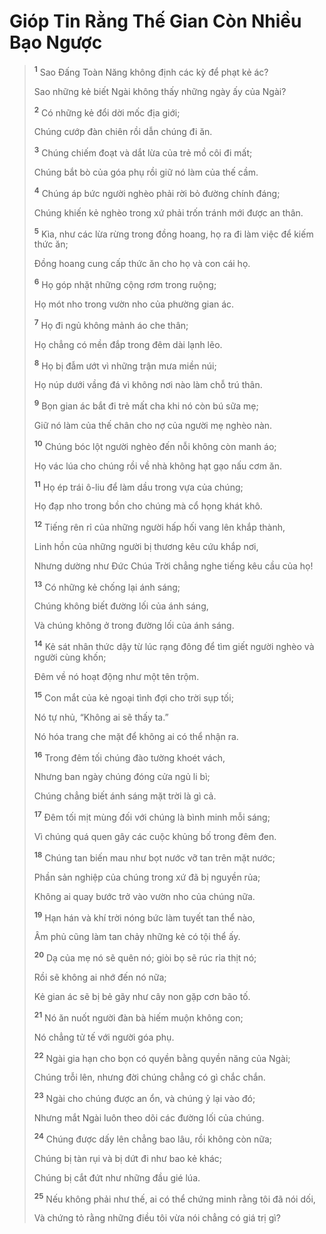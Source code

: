 # Gióp Tin Rằng Thế Gian Còn Nhiều Bạo Ngược

> <sup><b>1</b></sup> Sao Ðấng Toàn Năng không định các kỳ để phạt kẻ ác?
> 
> Sao những kẻ biết Ngài không thấy những ngày ấy của Ngài?
> 
> <sup><b>2</b></sup> Có những kẻ đổi dời mốc địa giới;
> 
> Chúng cướp đàn chiên rồi dẫn chúng đi ăn.
> 
> <sup><b>3</b></sup> Chúng chiếm đoạt và dắt lừa của trẻ mồ côi đi mất;
> 
> Chúng bắt bò của góa phụ rồi giữ nó làm của thế cầm.
> 
> <sup><b>4</b></sup> Chúng áp bức người nghèo phải rời bỏ đường chính đáng;
> 
> Chúng khiến kẻ nghèo trong xứ phải trốn tránh mới được an thân.
> 
> <sup><b>5</b></sup> Kìa, như các lừa rừng trong đồng hoang, họ ra đi làm việc để kiếm thức ăn;
> 
> Ðồng hoang cung cấp thức ăn cho họ và con cái họ.
> 
> <sup><b>6</b></sup> Họ góp nhặt những cộng rơm trong ruộng;
> 
> Họ mót nho trong vườn nho của phường gian ác.
> 
> <sup><b>7</b></sup> Họ đi ngủ không mảnh áo che thân;
> 
> Họ chẳng có mền đắp trong đêm dài lạnh lẽo.
> 
> <sup><b>8</b></sup> Họ bị đẫm ướt vì những trận mưa miền núi;
> 
> Họ núp dưới vầng đá vì không nơi nào làm chỗ trú thân.
> 
> <sup><b>9</b></sup> Bọn gian ác bắt đi trẻ mất cha khi nó còn bú sữa mẹ;
> 
> Giữ nó làm của thế chân cho nợ của người mẹ nghèo nàn.
> 
> <sup><b>10</b></sup> Chúng bóc lột người nghèo đến nỗi không còn manh áo;
> 
> Họ vác lúa cho chúng rồi về nhà không hạt gạo nấu cơm ăn.
> 
> <sup><b>11</b></sup> Họ ép trái ô-liu để làm dầu trong vựa của chúng;
> 
> Họ đạp nho trong bồn cho chúng mà cổ họng khát khô.
> 
> <sup><b>12</b></sup> Tiếng rên rỉ của những người hấp hối vang lên khắp thành,
> 
> Linh hồn của những người bị thương kêu cứu khắp nơi,
> 
> Nhưng dường như Ðức Chúa Trời chẳng nghe tiếng kêu cầu của họ!
> 
> <sup><b>13</b></sup> Có những kẻ chống lại ánh sáng;
> 
> Chúng không biết đường lối của ánh sáng,
> 
> Và chúng không ở trong đường lối của ánh sáng.
> 
> <sup><b>14</b></sup> Kẻ sát nhân thức dậy từ lúc rạng đông để tìm giết người nghèo và người cùng khốn;
> 
> Ðêm về nó hoạt động như một tên trộm.
> 
> <sup><b>15</b></sup> Con mắt của kẻ ngoại tình đợi cho trời sụp tối;
> 
> Nó tự nhủ, “Không ai sẽ thấy ta.”
> 
> Nó hóa trang che mặt để không ai có thể nhận ra.
> 
> <sup><b>16</b></sup> Trong đêm tối chúng đào tường khoét vách,
> 
> Nhưng ban ngày chúng đóng cửa ngủ li bì;
> 
> Chúng chẳng biết ánh sáng mặt trời là gì cả.
> 
> <sup><b>17</b></sup> Ðêm tối mịt mùng đối với chúng là bình minh mỗi sáng;
> 
> Vì chúng quá quen gây các cuộc khủng bố trong đêm đen.
> 
> <sup><b>18</b></sup> Chúng tan biến mau như bọt nước vỡ tan trên mặt nước;
> 
> Phần sản nghiệp của chúng trong xứ đã bị nguyền rủa;
> 
> Không ai quay bước trở vào vườn nho của chúng nữa.
> 
> <sup><b>19</b></sup> Hạn hán và khí trời nóng bức làm tuyết tan thể nào,
> 
> Âm phủ cũng làm tan chảy những kẻ có tội thể ấy.
> 
> <sup><b>20</b></sup> Dạ của mẹ nó sẽ quên nó; giòi bọ sẽ rúc rỉa thịt nó;
> 
> Rồi sẽ không ai nhớ đến nó nữa;
> 
> Kẻ gian ác sẽ bị bẻ gãy như cây non gặp cơn bão tố.
> 
> <sup><b>21</b></sup> Nó ăn nuốt người đàn bà hiếm muộn không con;
> 
> Nó chẳng tử tế với người góa phụ.
> 
> <sup><b>22</b></sup> Ngài gia hạn cho bọn có quyền bằng quyền năng của Ngài;
> 
> Chúng trỗi lên, nhưng đời chúng chẳng có gì chắc chắn.
> 
> <sup><b>23</b></sup> Ngài cho chúng được an ổn, và chúng ỷ lại vào đó;
> 
> Nhưng mắt Ngài luôn theo dõi các đường lối của chúng.
> 
> <sup><b>24</b></sup> Chúng được dấy lên chẳng bao lâu, rồi không còn nữa;
> 
> Chúng bị tàn rụi và bị dứt đi như bao kẻ khác;
> 
> Chúng bị cắt đứt như những đầu gié lúa.
> 
> <sup><b>25</b></sup> Nếu không phải như thế, ai có thể chứng minh rằng tôi đã nói dối,
> 
> Và chứng tỏ rằng những điều tôi vừa nói chẳng có giá trị gì?
>

